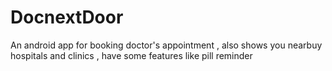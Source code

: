 # DocnextDoor
An android app for booking doctor's appointment , also shows you nearbuy hospitals and clinics , have some features like pill reminder
